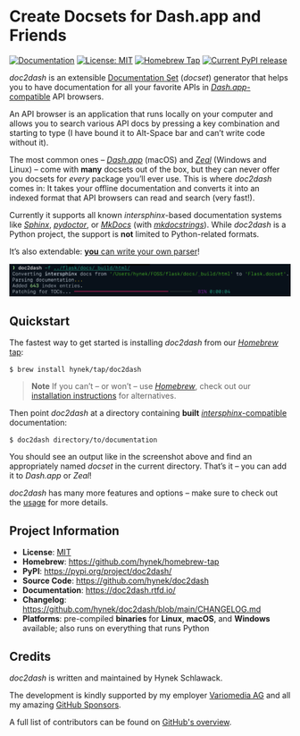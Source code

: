 # Create Docsets for Dash.app and Friends

[![Documentation](https://img.shields.io/badge/Docs-Read%20The%20Docs-black)](https://doc2dash.readthedocs.io/)
[![License: MIT](https://img.shields.io/badge/license-MIT-C06524)](https://github.com/hynek/doc2dash/blob/main/LICENSE)
[![Homebrew Tap](https://img.shields.io/badge/Homebrew-tap-brown)](https://github.com/hynek/homebrew-tap)
[![Current PyPI release](https://img.shields.io/pypi/v/doc2dash)](https://pypi.org/project/doc2dash/)

<!-- begin-short -->

*doc2dash* is an extensible [Documentation Set](https://developer.apple.com/library/archive/documentation/DeveloperTools/Conceptual/Documentation_Sets/010-Overview_of_Documentation_Sets/docset_overview.html#//apple_ref/doc/uid/TP40005266-CH13-SW6) (*docset*) generator that helps you to have documentation for all your favorite APIs in [*Dash.app*-compatible](https://kapeli.com/dash/) API browsers.

An API browser is an application that runs locally on your computer and allows you to search various API docs by pressing a key combination and starting to type (I have bound it to Alt-Space bar and can’t write code without it).

The most common ones – [*Dash.app*](https://kapeli.com/dash) (macOS) and [*Zeal*](https://zealdocs.org) (Windows and Linux) – come with **many** docsets out of the box, but they can never offer you docsets for *every* package you’ll ever use.
This is where *doc2dash* comes in:
It takes your offline documentation and converts it into an indexed format that API browsers can read and search (very fast!).

Currently it supports all known *intersphinx*-based documentation systems like [*Sphinx*](https://www.sphinx-doc.org/), [*pydoctor*](https://github.com/twisted/pydoctor), or [*MkDocs*](https://www.mkdocs.org) (with [*mkdocstrings*](https://mkdocstrings.github.io)).
While *doc2dash* is a Python project, the support is **not** limited to Python-related formats.

It’s also extendable: [**you** can write your own parser](https://doc2dash.readthedocs.io/en/latest/extending/)!

![doc2dash Session](docs/doc2dash-session.png)


## Quickstart

The fastest way to get started is installing *doc2dash* from our [*Homebrew* tap](https://github.com/hynek/homebrew-tap):

```shell
$ brew install hynek/tap/doc2dash
```

> **Note**
> If you can’t – or won’t – use [*Homebrew*](https://brew.sh), check out our [installation instructions](https://doc2dash.readthedocs.io/en/latest/installation/) for alternatives.

Then point *doc2dash* at a directory containing **built** [*intersphinx*-compatible](https://doc2dash.readthedocs.io/en/stable/formats/) documentation:

```shell
$ doc2dash directory/to/documentation
```

You should see an output like in the screenshot above and find an appropriately named *docset* in the current directory.
That’s it – you can add it to *Dash.app* or *Zeal*!

*doc2dash* has many more features and options – make sure to check out the [usage](https://doc2dash.readthedocs.io/en/stable/usage/) for more details.


## Project Information

- **License**: [MIT](https://github.com/hynek/doc2dash/blob/main/LICENSE)
- **Homebrew**: <https://github.com/hynek/homebrew-tap>
- **PyPI**: <https://pypi.org/project/doc2dash/>
- **Source Code**: <https://github.com/hynek/doc2dash>
- **Documentation**: <https://doc2dash.rtfd.io/>
- **Changelog**: <https://github.com/hynek/doc2dash/blob/main/CHANGELOG.md>
- **Platforms**: pre-compiled **binaries** for **Linux**, **macOS**, and **Windows** available; also runs on everything that runs Python


## Credits

*doc2dash* is written and maintained by Hynek Schlawack.

The development is kindly supported by my employer [Variomedia AG](https://www.variomedia.de/) and all my amazing [GitHub Sponsors](https://github.com/sponsors/hynek).

A full list of contributors can be found on [GitHub's overview](https://github.com/hynek/doc2dash/graphs/contributors).
